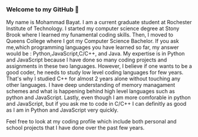 ### Welcome to my GitHub 👋
My name is Mohammad Bayat. I am a current graduate student at Rochester Institute of Technology. I started my computer science degree at Stony Brook where I learned my funamental coding skills. Then, I moved to Queens College where I got my Computer Science Bachelor. If you ask me,which programming languages you have learned so far, my answer would be : Python,JavaScript,C/C++, and Java. My expertise is in Python and JavaScript because I have done so many coding projects and assignments in these two languages. However, I believe if one wants to be a good coder, he needs to study low level coding languages for few years. That's why I studied C++ for almost 2 years alone without touching any other languages. I have deep understanding of memory managament schemes and what is happening behind high level languages such as python and JavaScript. Lastly, even though I am more comforable in python and JavaScript, but if you ask me to code in C/C++ I can definitly as good as I am in Python and JavaScript very quickly.

Feel free to look at my coding profile which include both personal and school projects that I have done over the past few years.

<!--
**mpaydar/mpaydar** is a ✨ _special_ ✨ repository because its `README.md` (this file) appears on your GitHub profile.

Here are some ideas to get you started:
Feel free to reach out @ mbny30@gmail.com
-->










